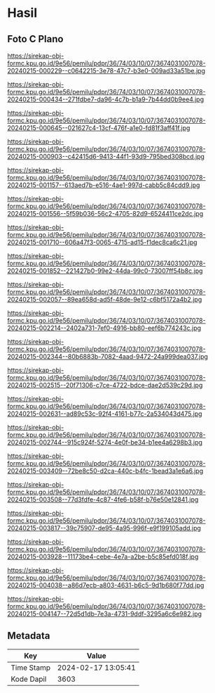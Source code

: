 # Hasil

## Foto C Plano

https://sirekap-obj-formc.kpu.go.id/9e56/pemilu/pdpr/36/74/03/10/07/3674031007078-20240215-000229--c0642215-3e78-47c7-b3e0-009ad33a51be.jpg

https://sirekap-obj-formc.kpu.go.id/9e56/pemilu/pdpr/36/74/03/10/07/3674031007078-20240215-000434--271fdbe7-da96-4c7b-b1a9-7b44dd0b9ee4.jpg

https://sirekap-obj-formc.kpu.go.id/9e56/pemilu/pdpr/36/74/03/10/07/3674031007078-20240215-000645--021627c4-13cf-476f-a1e0-fd81f3aff41f.jpg

https://sirekap-obj-formc.kpu.go.id/9e56/pemilu/pdpr/36/74/03/10/07/3674031007078-20240215-000903--c42415d6-9413-44f1-93d9-795bed308bcd.jpg

https://sirekap-obj-formc.kpu.go.id/9e56/pemilu/pdpr/36/74/03/10/07/3674031007078-20240215-001157--613aed7b-e516-4ae1-997d-cabb5c84cdd9.jpg

https://sirekap-obj-formc.kpu.go.id/9e56/pemilu/pdpr/36/74/03/10/07/3674031007078-20240215-001556--5f59b036-56c2-4705-82d9-6524411ce2dc.jpg

https://sirekap-obj-formc.kpu.go.id/9e56/pemilu/pdpr/36/74/03/10/07/3674031007078-20240215-001710--606a47f3-0065-4715-ad15-f1dec8ca6c21.jpg

https://sirekap-obj-formc.kpu.go.id/9e56/pemilu/pdpr/36/74/03/10/07/3674031007078-20240215-001852--221427b0-99e2-44da-99c0-73007ff54b8c.jpg

https://sirekap-obj-formc.kpu.go.id/9e56/pemilu/pdpr/36/74/03/10/07/3674031007078-20240215-002057--89ea658d-ad5f-48de-9e12-c6bf5172a4b2.jpg

https://sirekap-obj-formc.kpu.go.id/9e56/pemilu/pdpr/36/74/03/10/07/3674031007078-20240215-002214--2402a731-7ef0-4916-bb80-eef6b774243c.jpg

https://sirekap-obj-formc.kpu.go.id/9e56/pemilu/pdpr/36/74/03/10/07/3674031007078-20240215-002344--80b6883b-7082-4aad-9472-24a999dea037.jpg

https://sirekap-obj-formc.kpu.go.id/9e56/pemilu/pdpr/36/74/03/10/07/3674031007078-20240215-002515--20f71306-c7ce-4722-bdce-dae2d539c29d.jpg

https://sirekap-obj-formc.kpu.go.id/9e56/pemilu/pdpr/36/74/03/10/07/3674031007078-20240215-002631--ad89c53c-92f4-4161-b77c-2a534043d475.jpg

https://sirekap-obj-formc.kpu.go.id/9e56/pemilu/pdpr/36/74/03/10/07/3674031007078-20240215-002744--915c924f-5274-4e0f-be34-b1ee4a6298b3.jpg

https://sirekap-obj-formc.kpu.go.id/9e56/pemilu/pdpr/36/74/03/10/07/3674031007078-20240215-003409--72be8c50-d2ca-440c-b4fc-1bead3a1e6a6.jpg

https://sirekap-obj-formc.kpu.go.id/9e56/pemilu/pdpr/36/74/03/10/07/3674031007078-20240215-003508--77d3fdfe-4c87-4fe6-b58f-b76e50e12841.jpg

https://sirekap-obj-formc.kpu.go.id/9e56/pemilu/pdpr/36/74/03/10/07/3674031007078-20240215-003817--39c75907-de95-4a95-996f-e9f199105add.jpg

https://sirekap-obj-formc.kpu.go.id/9e56/pemilu/pdpr/36/74/03/10/07/3674031007078-20240215-003928--11173be4-cebe-4e7a-a2be-b5c85efd018f.jpg

https://sirekap-obj-formc.kpu.go.id/9e56/pemilu/pdpr/36/74/03/10/07/3674031007078-20240215-004038--a86d7ecb-a803-4631-b6c5-9d1b680f77dd.jpg

https://sirekap-obj-formc.kpu.go.id/9e56/pemilu/pdpr/36/74/03/10/07/3674031007078-20240215-004147--72d5d1db-7e3a-4731-9ddf-3295a6c6e982.jpg


## Metadata

| Key        | Value               |
| ---------- | ------------------- |
| Time Stamp | 2024-02-17 13:05:41 |
| Kode Dapil | 3603                |



